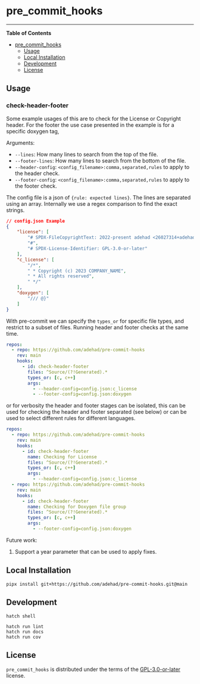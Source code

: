 # pre_commit_hooks
<!--
[![PyPI - Version](https://img.shields.io/pypi/v/pre_commit_hooks.svg)](https://pypi.org/project/pre_commit_hooks)
[![PyPI - Python Version](https://img.shields.io/pypi/pyversions/pre_commit_hooks.svg)](https://pypi.org/project/pre_commit_hooks)
 -->

-----

**Table of Contents**

- [pre_commit_hooks](#pre_commit_hooks)
  - [Usage](#installation)
  - [Local Installation](#local-installation)
  - [Development](#development)
  - [License](#license)

## Usage

### check-header-footer

Some example usages of this are to check for the License or Copyright header.
For the footer the use case presented in the example is for a specific doxygen tag,

Arguments:
- `--lines`: How many lines to search from the top of the file.
- `--footer-lines`: How many lines to search from the bottom of the file.
- `--header-config`: `<config_filename>:comma,separated,rules` to apply to the header check.
- `--footer-config`: `<config_filename>:comma,separated,rules` to apply to the footer check.

The config file is a json of `{rule: expected lines}`. The lines are separated using an array.
Internally we use a regex comparison to find the exact strings.

```json
// config.json Example
{
    "license": [
        "# SPDX-FileCopyrightText: 2022-present adehad <26027314+adehad@users.noreply.github.com>",
        "#",
        "# SPDX-License-Identifier: GPL-3.0-or-later"
    ],
    "c_license": [
        "/*",
        " * Copyright (c) 2023 COMPANY_NAME",
        " * All rights reserved",
        " */"
    ],
    "doxygen": [
        "/// @}"
    ]
}
```

With pre-commit we can specify the `types_or` for specific file types, and restrict
to a subset of files. Running header and footer checks at the same time.

```yaml
repos:
  - repo: https://github.com/adehad/pre-commit-hooks
    rev: main
    hooks:
      - id: check-header-footer
        files: ^Source/(?!Generated).*
        types_or: [c, c++]
        args:
          - --header-config=config.json:c_license
          - --footer-config=config.json:doxygen
```

or for verbosity the header and footer stages can be isolated, this can be used for
checking the header and footer separated (see below) or can be used to select different
rules for different languages.

```yaml
repos:
  - repo: https://github.com/adehad/pre-commit-hooks
    rev: main
    hooks:
      - id: check-header-footer
        name: Checking for License
        files: ^Source/(?!Generated).*
        types_or: [c, c++]
        args:
          - --header-config=config.json:c_license
  - repo: https://github.com/adehad/pre-commit-hooks
    rev: main
    hooks:
      - id: check-header-footer
        name: Checking for Doxygen file group
        files: ^Source/(?!Generated).*
        types_or: [c, c++]
        args:
          - --footer-config=config.json:doxygen
```

Future work:
1. Support a year parameter that can be used to apply fixes.

## Local Installation

```console
pipx install git+https://github.com/adehad/pre-commit-hooks.git@main
```

## Development

```console
hatch shell
```

```console
hatch run lint
hatch run docs
hatch run cov
```


## License

`pre_commit_hooks` is distributed under the terms of the [GPL-3.0-or-later](https://spdx.org/licenses/GPL-3.0-or-later.html) license.
